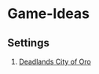 # Game-Ideas

## Settings
1. [Deadlands City of Oro](Settings/DeadlandsCityOfOro/DeadlandsCityOfOro.md)